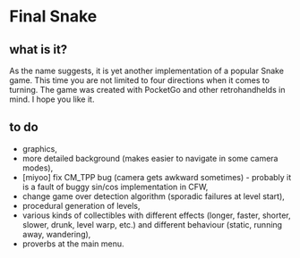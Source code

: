 # Final Snake

## what is it?
As the name suggests, it is yet another implementation of a popular Snake game. This time you are not limited to four directions when it comes to turning. The game was created with PocketGo and other retrohandhelds in mind. I hope you like it.

## to do
- graphics,
- more detailed background (makes easier to navigate in some camera modes),
- [miyoo] fix CM_TPP bug (camera gets awkward sometimes) - probably it is a fault of buggy sin/cos implementation in CFW,
- change game over detection algorithm (sporadic failures at level start),
- procedural generation of levels,
- various kinds of collectibles with different effects (longer, faster, shorter, slower, drunk, level warp, etc.) and different behaviour (static, running away, wandering),
- proverbs at the main menu.
